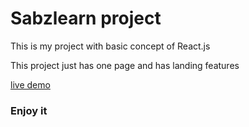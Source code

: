 # Sabzlearn project 
<p>This is my project with basic concept of React.js</p>
<span>This project just has one page and has landing features</span>


<a href="https://arminprogramme.github.io/sabzlearn/">live demo</a>

### Enjoy it
